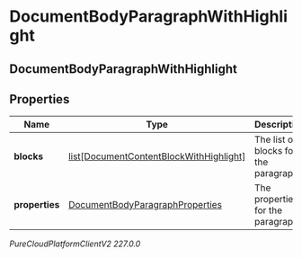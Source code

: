 # DocumentBodyParagraphWithHighlight

## DocumentBodyParagraphWithHighlight

## Properties

|Name | Type | Description | Notes|
|------------ | ------------- | ------------- | -------------|
| **blocks** | [list[DocumentContentBlockWithHighlight]](DocumentContentBlockWithHighlight) | The list of blocks for the paragraph. | |
| **properties** | [DocumentBodyParagraphProperties](DocumentBodyParagraphProperties) | The properties for the paragraph. | [optional] |



_PureCloudPlatformClientV2 227.0.0_
